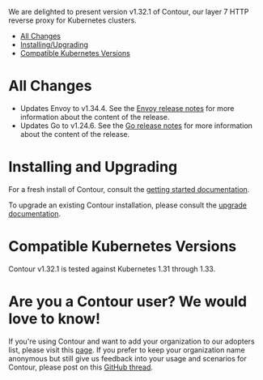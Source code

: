 We are delighted to present version v1.32.1 of Contour, our layer 7 HTTP reverse proxy for Kubernetes clusters.

- [All Changes](#all-changes)
- [Installing/Upgrading](#installing-and-upgrading)
- [Compatible Kubernetes Versions](#compatible-kubernetes-versions)

# All Changes

- Updates Envoy to v1.34.4. See the [Envoy release notes](https://www.envoyproxy.io/docs/envoy/v1.34.4/version_history/v1.34/v1.34) for more information about the content of the release.
- Updates Go to v1.24.6. See the [Go release notes](https://go.dev/doc/devel/release#go1.24.minor) for more information about the content of the release.


# Installing and Upgrading

For a fresh install of Contour, consult the [getting started documentation](https://projectcontour.io/getting-started/).

To upgrade an existing Contour installation, please consult the [upgrade documentation](https://projectcontour.io/resources/upgrading/).


# Compatible Kubernetes Versions

Contour v1.32.1 is tested against Kubernetes 1.31 through 1.33.


# Are you a Contour user? We would love to know!
If you're using Contour and want to add your organization to our adopters list, please visit this [page](https://projectcontour.io/resources/adopters/). If you prefer to keep your organization name anonymous but still give us feedback into your usage and scenarios for Contour, please post on this [GitHub thread](https://github.com/projectcontour/contour/issues/1269).

